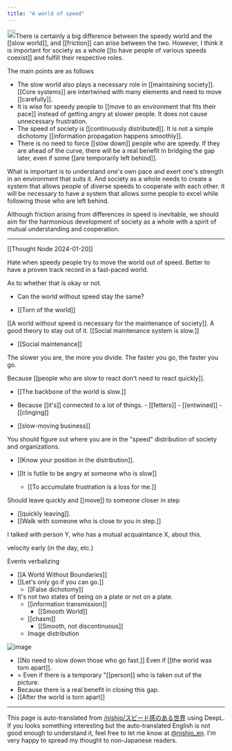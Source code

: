 ```yaml
---
title: "A world of speed"
---
```


<img src='https://scrapbox.io/api/pages/nishio-en/claude/icon' alt='claude.icon' height="19.5"/>There is certainly a big difference between the speedy world and the [[slow world]], and [[friction]] can arise between the two. However, I think it is important for society as a whole [[to have people of various speeds coexist]] and fulfill their respective roles.

The main points are as follows
- The slow world also plays a necessary role in [[maintaining society]]. [[Core systems]] are intertwined with many elements and need to move [[carefully]].
- It is wise for speedy people to [[move to an environment that fits their pace]] instead of getting angry at slower people. It does not cause unnecessary frustration.
- The speed of society is [[continuously distributed]]. It is not a simple dichotomy [[information propagation happens smoothly]].
- There is no need to force [[slow down]] people who are speedy. If they are ahead of the curve, there will be a real benefit in bridging the gap later, even if some [[are temporarily left behind]].

What is important is to understand one's own pace and exert one's strength in an environment that suits it. And society as a whole needs to create a system that allows people of diverse speeds to cooperate with each other. It will be necessary to have a system that allows some people to excel while following those who are left behind.

Although friction arising from differences in speed is inevitable, we should aim for the harmonious development of society as a whole with a spirit of mutual understanding and cooperation.



---
[[Thought Node 2024-01-20]]

Hate when speedy people try to move the world out of speed.
Better to have a proven track record in a fast-paced world.

As to whether that is okay or not.
- Can the world without speed stay the same?

- [[Torn of the world]]

[[A world without speed is necessary for the maintenance of society]].
A good theory to stay out of it.
[[Social maintenance system is slow.]]
- [[Social maintenance]]

The slower you are, the more you divide.
The faster you go, the faster you go.

Because [[people who are slow to react don't need to react quickly]].

- [[The backbone of the world is slow.]]
- Because [[it's]] connected to a lot of things.
        - [[fetters]]
        - [[entwined]]
        - [[clinging]]

- [[slow-moving business]]

You should figure out where you are in the "speed" distribution of society and organizations.
- [[Know your position in the distribution]].

- [[It is futile to be angry at someone who is slow]]
    - [[To accumulate frustration is a loss for me.]]

Should leave quickly and [[move]] to someone closer in step
- [[quickly leaving]].
- [[Walk with someone who is close to you in step.]]

I talked with person Y, who has a mutual acquaintance X, about this.


velocity
early (in the day, etc.)

Events
verbalizing

- [[A World Without Boundaries]]
- [[Let's only go if you can go.]]
    - [[False dichotomy]]
- It's not two states of being on a plate or not on a plate.
    - [[information transmission]]
        - [[Smooth World]]
    - [[chasm]]
        - [[Smooth, not discontinuous]]
    - Image distribution

![image](https://gyazo.com/54c4a0f299a7d78e7384f49cc5273be7/thumb/1000)
- [[No need to slow down those who go fast.]]
Even if [[the world was torn apart]].
- = Even if there is a temporary "[[person]] who is taken out of the picture.
- Because there is a real benefit in closing this gap.
- [[After the world is torn apart]]

---
This page is auto-translated from [/nishio/スピード感のある世界](https://scrapbox.io/nishio/スピード感のある世界) using DeepL. If you looks something interesting but the auto-translated English is not good enough to understand it, feel free to let me know at [@nishio_en](https://twitter.com/nishio_en). I'm very happy to spread my thought to non-Japanese readers.